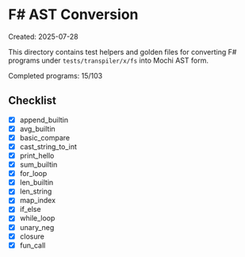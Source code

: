 # F# AST Conversion

Created: 2025-07-28

This directory contains test helpers and golden files for converting F# programs under `tests/transpiler/x/fs` into Mochi AST form.

Completed programs: 15/103

## Checklist
- [x] append_builtin
- [x] avg_builtin
- [x] basic_compare
- [x] cast_string_to_int
- [x] print_hello
- [x] sum_builtin
- [x] for_loop
- [x] len_builtin
- [x] len_string
- [x] map_index
- [x] if_else
- [x] while_loop
- [x] unary_neg
- [x] closure
- [x] fun_call
